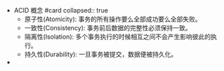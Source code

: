 - ACID 概念 #card
  collapsed:: true
	- 原子性(Atomicity): 事务的所有操作要么全部成功要么全部失败。
	- 一致性(Consistency): 事务前后数据的完整性必须保持一致。
	- 隔离性(Isolation): 多个事务执行的时候相互之间不会产生影响彼此的执行。
	- 持久性(Durability): 一旦事务被提交，数据便被持久化。
-